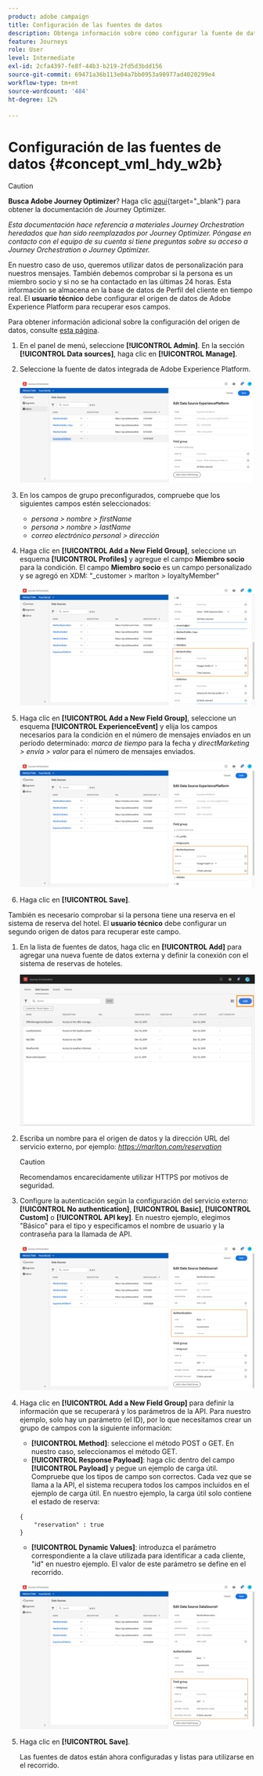 ```yaml
---
product: adobe campaign
title: Configuración de las fuentes de datos
description: Obtenga información sobre cómo configurar la fuente de datos para el caso de uso avanzado de recorrido
feature: Journeys
role: User
level: Intermediate
exl-id: 2cfa4397-fe8f-44b3-b219-2fd5d3bdd156
source-git-commit: 69471a36b113e04a7bb0953a90977ad4020299e4
workflow-type: tm+mt
source-wordcount: '484'
ht-degree: 12%

---
```


# Configuración de las fuentes de datos {#concept_vml_hdy_w2b}


>[!CAUTION]
>
>**Busca Adobe Journey Optimizer**? Haga clic [aquí](https://experienceleague.adobe.com/es/docs/journey-optimizer/using/ajo-home){target="_blank"} para obtener la documentación de Journey Optimizer.
>
>
>_Esta documentación hace referencia a materiales Journey Orchestration heredados que han sido reemplazados por Journey Optimizer. Póngase en contacto con el equipo de su cuenta si tiene preguntas sobre su acceso a Journey Orchestration o Journey Optimizer._


En nuestro caso de uso, queremos utilizar datos de personalización para nuestros mensajes. También debemos comprobar si la persona es un miembro socio y si no se ha contactado en las últimas 24 horas. Esta información se almacena en la base de datos de Perfil del cliente en tiempo real. El **usuario técnico** debe configurar el origen de datos de Adobe Experience Platform para recuperar esos campos.

Para obtener información adicional sobre la configuración del origen de datos, consulte [esta página](../datasource/about-data-sources.md).

1. En el panel de menú, seleccione **[!UICONTROL Admin]**. En la sección **[!UICONTROL Data sources]**, haga clic en **[!UICONTROL Manage]**.
1. Seleccione la fuente de datos integrada de Adobe Experience Platform.

   ![](../assets/journey23.png)

1. En los campos de grupo preconfigurados, compruebe que los siguientes campos estén seleccionados:

   * _persona > nombre > firstName_
   * _persona > nombre > lastName_
   * _correo electrónico personal > dirección_

1. Haga clic en **[!UICONTROL Add a New Field Group]**, seleccione un esquema **[!UICONTROL Profiles]** y agregue el campo **Miembro socio** para la condición. El campo **Miembro socio** es un campo personalizado y se agregó en XDM: &quot;_customer > marlton > loyaltyMember&quot;

   ![](../assets/journeyuc2_6.png)

1. Haga clic en **[!UICONTROL Add a New Field Group]**, seleccione un esquema **[!UICONTROL ExperienceEvent]** y elija los campos necesarios para la condición en el número de mensajes enviados en un período determinado: _marca de tiempo_ para la fecha y _directMarketing > envía > valor_ para el número de mensajes enviados.

   ![](../assets/journeyuc2_7.png)

1. Haga clic en **[!UICONTROL Save]**.

También es necesario comprobar si la persona tiene una reserva en el sistema de reserva del hotel. El **usuario técnico** debe configurar un segundo origen de datos para recuperar este campo.

1. En la lista de fuentes de datos, haga clic en **[!UICONTROL Add]** para agregar una nueva fuente de datos externa y definir la conexión con el sistema de reservas de hoteles.

   ![](../assets/journeyuc2_9.png)

1. Escriba un nombre para el origen de datos y la dirección URL del servicio externo, por ejemplo: _https://marlton.com/reservation_

   >[!CAUTION]
   >
   >Recomendamos encarecidamente utilizar HTTPS por motivos de seguridad.

1. Configure la autenticación según la configuración del servicio externo: **[!UICONTROL No authentication]**, **[!UICONTROL Basic]**, **[!UICONTROL Custom]** o **[!UICONTROL API key]**. En nuestro ejemplo, elegimos &quot;Básico&quot; para el tipo y especificamos el nombre de usuario y la contraseña para la llamada de API.

   ![](../assets/journeyuc2_10.png)

1. Haga clic en **[!UICONTROL Add a New Field Group]** para definir la información que se recuperará y los parámetros de la API. Para nuestro ejemplo, solo hay un parámetro (el ID), por lo que necesitamos crear un grupo de campos con la siguiente información:

   * **[!UICONTROL Method]**: seleccione el método POST o GET. En nuestro caso, seleccionamos el método GET.
   * **[!UICONTROL Response Payload]**: haga clic dentro del campo **[!UICONTROL Payload]** y pegue un ejemplo de carga útil. Compruebe que los tipos de campo son correctos. Cada vez que se llama a la API, el sistema recupera todos los campos incluidos en el ejemplo de carga útil. En nuestro ejemplo, la carga útil solo contiene el estado de reserva:

   ```
   {
       "reservation" : true
   }
   ```

   * **[!UICONTROL Dynamic Values]**: introduzca el parámetro correspondiente a la clave utilizada para identificar a cada cliente, &quot;id&quot; en nuestro ejemplo. El valor de este parámetro se define en el recorrido.

   ![](../assets/journeyuc2_11.png)

1. Haga clic en **[!UICONTROL Save]**.

   Las fuentes de datos están ahora configuradas y listas para utilizarse en el recorrido.
